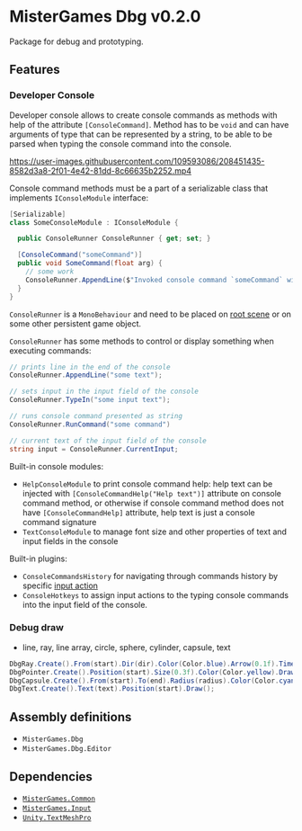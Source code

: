 # MisterGames Dbg v0.2.0

Package for debug and prototyping.

## Features

### Developer Console

Developer console allows to create console commands as methods with help of the attribute `[ConsoleCommand]`. Method has to be `void` and 
can have arguments of type that can be represented by a string, to be able to be parsed when typing the console command into the console. 

https://user-images.githubusercontent.com/109593086/208451435-8582d3a8-2f01-4e42-81dd-8c66635b2252.mp4

Console command methods must be a part of a serializable class that implements `IConsoleModule` interface:

```csharp
[Serializable]
class SomeConsoleModule : IConsoleModule {

  public ConsoleRunner ConsoleRunner { get; set; }

  [ConsoleCommand("someCommand")]
  public void SomeCommand(float arg) {
    // some work
    ConsoleRunner.AppendLine($"Invoked console command `someCommand` with arg = `{arg}`");
  }
}
```

`ConsoleRunner` is a `MonoBehaviour` and need to be placed on [root scene](https://github.com/theverymistergames/unity-common/tree/master/Scenes#scene-loading) or 
on some other persistent game object. 

`ConsoleRunner` has some methods to control or display something when executing commands:

```csharp
// prints line in the end of the console
ConsoleRunner.AppendLine("some text");

// sets input in the input field of the console
ConsoleRunner.TypeIn("some input text");

// runs console command presented as string
ConsoleRunner.RunCommand("some command")

// current text of the input field of the console
string input = ConsoleRunner.CurrentInput;
```

Built-in console modules:
- `HelpConsoleModule` to print console command help: help text can be injected with `[ConsoleCommandHelp("Help text")]` attribute on console command method, or 
otherwise if console command method does not have `[ConsoleCommandHelp]` attribute, help text is just a console command signature
- `TextConsoleModule` to manage font size and other properties of text and input fields in the console

Built-in plugins:
- `ConsoleCommandsHistory` for navigating through commands history by specific [input action](https://github.com/theverymistergames/unity-common/tree/master/Input#input-actions) 
- `ConsoleHotkeys` to assign input actions to the typing console commands into the input field of the console.

### Debug draw
- line, ray, line array, circle, sphere, cylinder, capsule, text

```csharp
DbgRay.Create().From(start).Dir(dir).Color(Color.blue).Arrow(0.1f).Time(1f).Draw();
DbgPointer.Create().Position(start).Size(0.3f).Color(Color.yellow).Draw();
DbgCapsule.Create().From(start).To(end).Radius(radius).Color(Color.cyan).Draw();
DbgText.Create().Text(text).Position(start).Draw();
```

## Assembly definitions
- `MisterGames.Dbg`
- `MisterGames.Dbg.Editor`

## Dependencies
- [`MisterGames.Common`](https://github.com/theverymistergames/unity-common/tree/master/Common)
- [`MisterGames.Input`](https://github.com/theverymistergames/unity-common/tree/master/Input)
- [`Unity.TextMeshPro`](https://docs.unity3d.com/Manual/com.unity.textmeshpro.html)
